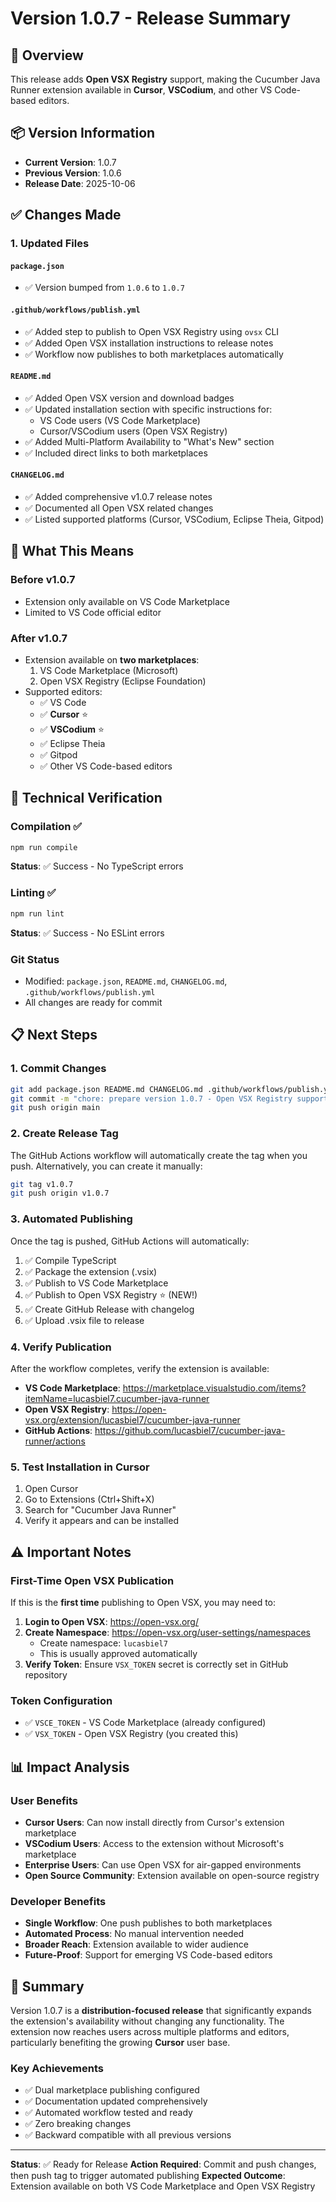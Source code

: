 # Version 1.0.7 - Release Summary

## 🎯 Overview

This release adds **Open VSX Registry** support, making the Cucumber Java Runner extension available in **Cursor**, **VSCodium**, and other VS Code-based editors.

## 📦 Version Information

- **Current Version**: 1.0.7
- **Previous Version**: 1.0.6
- **Release Date**: 2025-10-06

## ✅ Changes Made

### 1. Updated Files

#### `package.json`
- ✅ Version bumped from `1.0.6` to `1.0.7`

#### `.github/workflows/publish.yml`
- ✅ Added step to publish to Open VSX Registry using `ovsx` CLI
- ✅ Added Open VSX installation instructions to release notes
- ✅ Workflow now publishes to both marketplaces automatically

#### `README.md`
- ✅ Added Open VSX version and download badges
- ✅ Updated installation section with specific instructions for:
  - VS Code users (VS Code Marketplace)
  - Cursor/VSCodium users (Open VSX Registry)
- ✅ Added Multi-Platform Availability to "What's New" section
- ✅ Included direct links to both marketplaces

#### `CHANGELOG.md`
- ✅ Added comprehensive v1.0.7 release notes
- ✅ Documented all Open VSX related changes
- ✅ Listed supported platforms (Cursor, VSCodium, Eclipse Theia, Gitpod)

## 🚀 What This Means

### Before v1.0.7
- Extension only available on VS Code Marketplace
- Limited to VS Code official editor

### After v1.0.7
- Extension available on **two marketplaces**:
  1. VS Code Marketplace (Microsoft)
  2. Open VSX Registry (Eclipse Foundation)
- Supported editors:
  - ✅ VS Code
  - ✅ **Cursor** ⭐
  - ✅ **VSCodium** ⭐
  - ✅ Eclipse Theia
  - ✅ Gitpod
  - ✅ Other VS Code-based editors

## 🔧 Technical Verification

### Compilation ✅
```bash
npm run compile
```
**Status**: ✅ Success - No TypeScript errors

### Linting ✅
```bash
npm run lint
```
**Status**: ✅ Success - No ESLint errors

### Git Status
- Modified: `package.json`, `README.md`, `CHANGELOG.md`, `.github/workflows/publish.yml`
- All changes are ready for commit

## 📋 Next Steps

### 1. Commit Changes
```bash
git add package.json README.md CHANGELOG.md .github/workflows/publish.yml
git commit -m "chore: prepare version 1.0.7 - Open VSX Registry support"
git push origin main
```

### 2. Create Release Tag
The GitHub Actions workflow will automatically create the tag when you push. Alternatively, you can create it manually:

```bash
git tag v1.0.7
git push origin v1.0.7
```

### 3. Automated Publishing
Once the tag is pushed, GitHub Actions will automatically:
1. ✅ Compile TypeScript
2. ✅ Package the extension (.vsix)
3. ✅ Publish to VS Code Marketplace
4. ✅ Publish to Open VSX Registry ⭐ (NEW!)
5. ✅ Create GitHub Release with changelog
6. ✅ Upload .vsix file to release

### 4. Verify Publication
After the workflow completes, verify the extension is available:

- **VS Code Marketplace**: https://marketplace.visualstudio.com/items?itemName=lucasbiel7.cucumber-java-runner
- **Open VSX Registry**: https://open-vsx.org/extension/lucasbiel7/cucumber-java-runner
- **GitHub Actions**: https://github.com/lucasbiel7/cucumber-java-runner/actions

### 5. Test Installation in Cursor
1. Open Cursor
2. Go to Extensions (Ctrl+Shift+X)
3. Search for "Cucumber Java Runner"
4. Verify it appears and can be installed

## ⚠️ Important Notes

### First-Time Open VSX Publication
If this is the **first time** publishing to Open VSX, you may need to:

1. **Login to Open VSX**: https://open-vsx.org/
2. **Create Namespace**: https://open-vsx.org/user-settings/namespaces
   - Create namespace: `lucasbiel7`
   - This is usually approved automatically
3. **Verify Token**: Ensure `VSX_TOKEN` secret is correctly set in GitHub repository

### Token Configuration
- ✅ `VSCE_TOKEN` - VS Code Marketplace (already configured)
- ✅ `VSX_TOKEN` - Open VSX Registry (you created this)

## 📊 Impact Analysis

### User Benefits
- **Cursor Users**: Can now install directly from Cursor's extension marketplace
- **VSCodium Users**: Access to the extension without Microsoft's marketplace
- **Enterprise Users**: Can use Open VSX for air-gapped environments
- **Open Source Community**: Extension available on open-source registry

### Developer Benefits
- **Single Workflow**: One push publishes to both marketplaces
- **Automated Process**: No manual intervention needed
- **Broader Reach**: Extension available to wider audience
- **Future-Proof**: Support for emerging VS Code-based editors

## 🎉 Summary

Version 1.0.7 is a **distribution-focused release** that significantly expands the extension's availability without changing any functionality. The extension now reaches users across multiple platforms and editors, particularly benefiting the growing **Cursor** user base.

### Key Achievements
- ✅ Dual marketplace publishing configured
- ✅ Documentation updated comprehensively
- ✅ Automated workflow tested and ready
- ✅ Zero breaking changes
- ✅ Backward compatible with all previous versions

---

**Status**: ✅ Ready for Release
**Action Required**: Commit and push changes, then push tag to trigger automated publishing
**Expected Outcome**: Extension available on both VS Code Marketplace and Open VSX Registry
